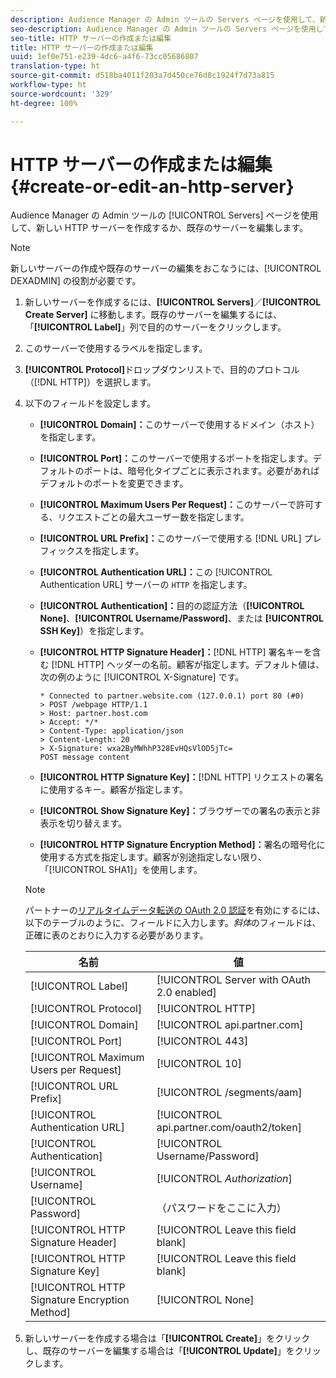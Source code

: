 ```yaml
---
description: Audience Manager の Admin ツールの Servers ページを使用して、新しい HTTP サーバーを作成するか、既存のサーバーを編集します。
seo-description: Audience Manager の Admin ツールの Servers ページを使用して、新しい HTTP サーバーを作成するか、既存のサーバーを編集します。
seo-title: HTTP サーバーの作成または編集
title: HTTP サーバーの作成または編集
uuid: 1ef0e751-e239-4dc6-a4f6-73cc05686807
translation-type: ht
source-git-commit: d518ba4011f203a7d450ce76d8c1924f7d73a815
workflow-type: ht
source-wordcount: '329'
ht-degree: 100%

---
```



# HTTP サーバーの作成または編集 {#create-or-edit-an-http-server}

Audience Manager の Admin ツールの [!UICONTROL Servers] ページを使用して、新しい HTTP サーバーを作成するか、既存のサーバーを編集します。

>[!NOTE]
>
>新しいサーバーの作成や既存のサーバーの編集をおこなうには、[!UICONTROL DEXADMIN] の役割が必要です。

1. 新しいサーバーを作成するには、**[!UICONTROL Servers]**／**[!UICONTROL Create Server]** に移動します。既存のサーバーを編集するには、「**[!UICONTROL Label]**」列で目的のサーバーをクリックします。
1. このサーバーで使用するラベルを指定します。
1. **[!UICONTROL Protocol]**&#x200B;ドロップダウンリストで、目的のプロトコル（[!DNL HTTP]）を選択します。
1. 以下のフィールドを設定します。

   * **[!UICONTROL Domain]：**&#x200B;このサーバーで使用するドメイン（ホスト）を指定します。
   * **[!UICONTROL Port]：**&#x200B;このサーバーで使用するポートを指定します。デフォルトのポートは、暗号化タイプごとに表示されます。必要があればデフォルトのポートを変更できます。
   * **[!UICONTROL Maximum Users Per Request]：**&#x200B;このサーバーで許可する、リクエストごとの最大ユーザー数を指定します。
   * **[!UICONTROL URL Prefix]：**&#x200B;このサーバーで使用する [!DNL URL] プレフィックスを指定します。
   * **[!UICONTROL Authentication URL]：**&#x200B;この [!UICONTROL Authentication URL] サーバーの `HTTP` を指定します。
   * **[!UICONTROL Authentication]：**&#x200B;目的の認証方法（**[!UICONTROL None]**、**[!UICONTROL Username/Password]**、または **[!UICONTROL SSH Key]**）を指定します。
   * **[!UICONTROL HTTP Signature Header]：**[!DNL HTTP] 署名キーを含む [!DNL HTTP] ヘッダーの名前。顧客が指定します。デフォルト値は、次の例のように [!UICONTROL X-Signature] です。

      ```
      * Connected to partner.website.com (127.0.0.1) port 80 (#0)
      > POST /webpage HTTP/1.1
      > Host: partner.host.com
      > Accept: */*
      > Content-Type: application/json
      > Content-Length: 20
      > X-Signature: wxa2ByMWhhP328EvHQsVlOD5jTc=
      POST message content
      ```

   * **[!UICONTROL HTTP Signature Key]：**[!DNL HTTP] リクエストの署名に使用するキー。顧客が指定します。
   * **[!UICONTROL Show Signature Key]：**&#x200B;ブラウザーでの署名の表示と非表示を切り替えます。
   * **[!UICONTROL HTTP Signature Encryption Method]：**&#x200B;署名の暗号化に使用する方式を指定します。顧客が別途指定しない限り、「[!UICONTROL SHA1]」を使用します。

   >[!NOTE]
   >
   >パートナーの[リアルタイムデータ転送の OAuth 2.0 認証](https://docs.adobe.com/help/ja-JP/audience-manager/user-guide/implemenation-integration-guides/receiving-audience-data/real-time-outbound-transfers/oauth-in-outbound-transfers.html)を有効にするには、以下のテーブルのように、フィールドに入力します。*斜体*&#x200B;のフィールドは、正確に表のとおりに入力する必要があります。

   | 名前 | 値 |
   |---|---|
   | [!UICONTROL Label] | [!UICONTROL Server with OAuth 2.0 enabled] |
   | [!UICONTROL Protocol] | [!UICONTROL HTTP] |
   | [!UICONTROL Domain] | [!UICONTROL api.partner.com] |
   | [!UICONTROL Port] | [!UICONTROL 443] |
   | [!UICONTROL Maximum Users per Request] | [!UICONTROL 10] |
   | [!UICONTROL URL Prefix] | [!UICONTROL /segments/aam] |
   | [!UICONTROL Authentication URL] | [!UICONTROL api.partner.com/oauth2/token] |
   | [!UICONTROL Authentication] | [!UICONTROL Username/Password] |
   | [!UICONTROL Username] | [!UICONTROL *Authorization*] |
   | [!UICONTROL Password] | （パスワードをここに入力） |
   | [!UICONTROL HTTP Signature Header] | [!UICONTROL Leave this field blank] |
   | [!UICONTROL HTTP Signature Key] | [!UICONTROL Leave this field blank] |
   | [!UICONTROL HTTP Signature Encryption Method] | [!UICONTROL None] |

1. 新しいサーバーを作成する場合は「**[!UICONTROL Create]**」をクリックし、既存のサーバーを編集する場合は「**[!UICONTROL Update]**」をクリックします。
